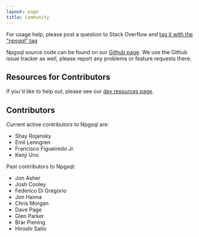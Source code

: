 ```yaml
---
layout: page
title: Community
---
```

For usage help, please post a question to Stack Overflow and
[tag it with the "npsgql" tag](http://stackoverflow.com/questions/tagged/npgsql)

Npgsql source code can be found on our <a href="http://www.github.com/npgsql/npgsql">Github page</a>.
We use the Github issue tracker as well, please report any problems or feature requests there.

## Resources for Contributors

If you'd like to help out, please see our [dev resources page](doc/dev.html).

## Contributors

Current active contributors to Npgsql are:

* Shay Rojansky
* Emil Lenngren
* Francisco Figueiredo Jr.
* Kenji Uno

Past contributors to Npgsql:

* Jon Asher
* Josh Cooley
* Federico Di Gregorio
* Jon Hanna
* Chris Morgan
* Dave Page
* Glen Parker
* Brar Piening
* Hiroshi Saito
